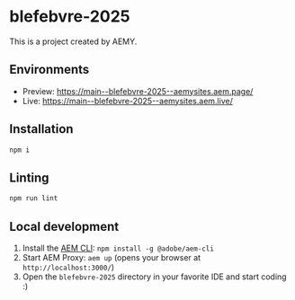 # blefebvre-2025

This is a project created by AEMY.

## Environments

- Preview: https://main--blefebvre-2025--aemysites.aem.page/
- Live: https://main--blefebvre-2025--aemysites.aem.live/

## Installation

```sh
npm i
```

## Linting

```sh
npm run lint
```

## Local development

1. Install the [AEM CLI](https://github.com/adobe/helix-cli): `npm install -g @adobe/aem-cli`
1. Start AEM Proxy: `aem up` (opens your browser at `http://localhost:3000/`)
1. Open the `blefebvre-2025` directory in your favorite IDE and start coding :)